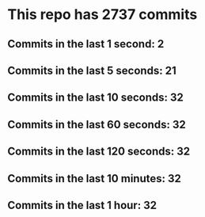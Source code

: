 # This repo has 2737 commits

## Commits in the last 1 second: 2
## Commits in the last 5 seconds: 21
## Commits in the last 10 seconds: 32
## Commits in the last 60 seconds: 32
## Commits in the last 120 seconds: 32
## Commits in the last 10 minutes: 32
## Commits in the last 1 hour: 32
